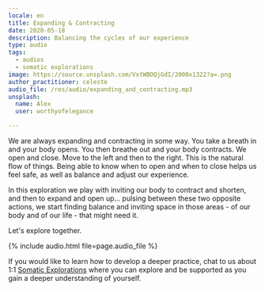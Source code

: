 ```yaml
---
locale: en
title: Expanding & Contracting
date: 2020-05-18
description: Balancing the cycles of our experience
type: audio
tags:
  - audios
  - somatic explorations
image: https://source.unsplash.com/VxtWBOQjGdI/2000x1322?a=.png
author_practitioner: celeste
audio_file: /res/audio/expanding_and_contracting.mp3
unsplash:
  name: Alex
  user: worthyofelegance

---
```


We are always expanding and contracting in some way. You take a breath in and your body opens. You then breathe out and your body contracts. We open and close. Move to the left and then to the right. This is the natural flow of things. Being able to know when to open and when to close helps us feel safe, as well as balance and adjust our experience.

In this exploration we play with inviting our body to contract and shorten, and then to expand and open up… pulsing between these two opposite actions, we start finding balance and inviting space in those areas - of our body and of our life - that might need it. 

Let's explore together.

{% include audio.html  file=page.audio_file %}

If you would like to learn how to develop a deeper practice, chat to us about 1:1 [Somatic Explorations](/modalities/somatic-explorations/)
where you can explore and be supported as you gain a deeper understanding of yourself.
